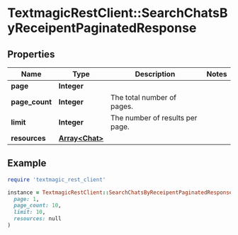 # TextmagicRestClient::SearchChatsByReceipentPaginatedResponse

## Properties

| Name | Type | Description | Notes |
| ---- | ---- | ----------- | ----- |
| **page** | **Integer** |  |  |
| **page_count** | **Integer** | The total number of pages. |  |
| **limit** | **Integer** | The number of results per page. |  |
| **resources** | [**Array&lt;Chat&gt;**](Chat.md) |  |  |

## Example

```ruby
require 'textmagic_rest_client'

instance = TextmagicRestClient::SearchChatsByReceipentPaginatedResponse.new(
  page: 1,
  page_count: 10,
  limit: 10,
  resources: null
)
```

